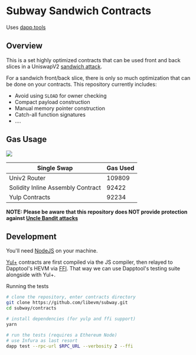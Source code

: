 # Subway Sandwich Contracts

Uses [dapp.tools](https://dapp.tools/)

## Overview

This is a set highly optimized contracts that can be used front and back slices in a UniswapV2 [sandwich attack](https://medium.com/coinmonks/defi-sandwich-attack-explain-776f6f43b2fd).

For a sandwich front/back slice, there is only so much optimization that can be done on your contracts. This repository currently includes:

- Avoid using `SLOAD` for owner checking
- Compact payload construction
- Manual memory pointer construction
- Catch-all function signatures
- ....

## Gas Usage

![](https://i.imgur.com/5AQQbns.png)

| Single Swap                       | Gas Used |
| --------------------------------- | -------- |
| Univ2 Router                      | 109809   |
| Solidity Inline Assembly Contract | 92422    |
| Yulp Contracts                    | 92234    |

**NOTE: Please be aware that this repository does NOT provide protection against [Uncle Bandit attacks](https://twitter.com/bertcmiller/status/1385294417091760134)**

## Development

You'll need [NodeJS](https://nodejs.org/en/) on your machine.

[Yul+](https://fuellabs.medium.com/introducing-yul-a-new-low-level-language-for-ethereum-aa64ce89512f) contracts are first compiled via the JS compiler, then relayed to Dapptool's HEVM via [FFI](https://wiki.haskell.org/Foreign_Function_Interface). That way we can use Dapptool's testing suite alongside with Yul+.

Running the tests

```bash
# clone the repository, enter contracts directory
git clone https://github.com/libevm/subway.git
cd subway/contracts

# install dependencies (for yulp and ffi support)
yarn

# run the tests (requires a Ethereum Node)
# use Infura as last resort
dapp test --rpc-url $RPC_URL --verbosity 2 --ffi
```
